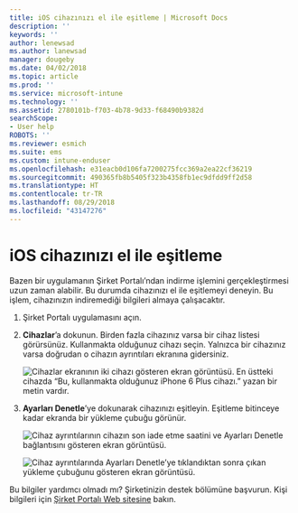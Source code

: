 ```yaml
---
title: iOS cihazınızı el ile eşitleme | Microsoft Docs
description: ''
keywords: ''
author: lenewsad
ms.author: lanewsad
manager: dougeby
ms.date: 04/02/2018
ms.topic: article
ms.prod: ''
ms.service: microsoft-intune
ms.technology: ''
ms.assetid: 2780101b-f703-4b78-9d33-f68490b9382d
searchScope:
- User help
ROBOTS: ''
ms.reviewer: esmich
ms.suite: ems
ms.custom: intune-enduser
ms.openlocfilehash: e31eacb0d106fa7200275fcc369a2ea22cf36219
ms.sourcegitcommit: 490365fb8b5405f323b4358fb1ec9dfdd9ff2d58
ms.translationtype: HT
ms.contentlocale: tr-TR
ms.lasthandoff: 08/29/2018
ms.locfileid: "43147276"
---
```

# <a name="sync-your-ios-device-manually"></a>iOS cihazınızı el ile eşitleme

Bazen bir uygulamanın Şirket Portalı’ndan indirme işlemini gerçekleştirmesi uzun zaman alabilir. Bu durumda cihazınızı el ile eşitlemeyi deneyin. Bu işlem, cihazınızın indiremediği bilgileri almaya çalışacaktır.

1. Şirket Portalı uygulamasını açın.

2. **Cihazlar**’a dokunun. Birden fazla cihazınız varsa bir cihaz listesi görürsünüz. Kullanmakta olduğunuz cihazı seçin. Yalnızca bir cihazınız varsa doğrudan o cihazın ayrıntıları ekranına gidersiniz.

    ![Cihazlar ekranının iki cihazı gösteren ekran görüntüsü. En üstteki cihazda “Bu, kullanmakta olduğunuz iPhone 6 Plus cihazı.” yazan bir metin vardır.](/intune-user-help/media/ios_sync_1_CP_after_1804.png)

3. **Ayarları Denetle**’ye dokunarak cihazınızı eşitleyin. Eşitleme bitinceye kadar ekranda bir yükleme çubuğu görünür.

    ![Cihaz ayrıntılarının cihazın son iade etme saatini ve Ayarları Denetle bağlantısını gösteren ekran görüntüsü.](/intune-user-help/media/ios_sync_2_CP_after_1804.png)  

   ![Cihaz ayrıntılarında Ayarları Denetle’ye tıklandıktan sonra çıkan yükleme çubuğunu gösteren ekran görüntüsü.](/intune-user-help/media/ios_sync_3_CP-after_1804.png)

Bu bilgiler yardımcı olmadı mı? Şirketinizin destek bölümüne başvurun. Kişi bilgileri için [Şirket Portalı Web sitesine](https://go.microsoft.com/fwlink/?linkid=2010980) bakın.


